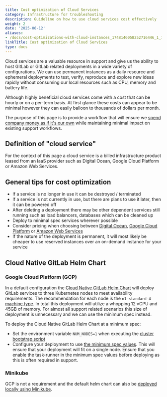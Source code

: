 ```yaml
---
title: Cost optimization of Cloud Services
category: Infrastructure for troubleshooting
description: Guideline on how to use cloud services cost effectively
weight: 2
date: '2025-06-12'
aliases:
- /docs/cost-optimizations-with-cloud-instances_1748146058252716446_1_1/
linkTitle: Cost optimization of Cloud Services
type: docs
---
```


Cloud services are a valuable resource in support and give us the ability to host GitLab or GitLab related deployments in a wide variety of configurations.  We can use permanent instances as a daily resource and ephemeral deployments to test, verify, reproduce and explore new ideas rapidly without consuming our local resources such as CPU, memory and battery life.

Although highly beneficial cloud services come with a cost that can be hourly or on a per-term basis.  At first glance these costs can appear to be minimal however they can easily balloon to thousands of dollars per month.

The purpose of this page is to provide a workflow that will ensure we [spend company money as if it's our own](/handbook/finance/spending-company-money/#guidelines) while maintaining minimal impact on existing support workflows.

## Definition of "cloud service"

For the context of this page a cloud service is a billed infrastructure product leased from an IaaS provider such as Digital Ocean, Google Cloud Platform or Amazon Web Services.

## General tips for cost optimization

- If a service is no longer in use it can be destroyed / terminated
- If a service is not currently in use, but there are plans to use it later, then it can be powered off
- After deleting a deployment there may be other dependent services still running such as load balancers, databases which can be cleaned up
- Deploy to minimal spec services wherever possible
- Consider pricing when choosing between [Digital Ocean](https://www.digitalocean.com/pricing), [Google Cloud Platform](https://cloud.google.com/pricing) or [Amazon Web Services](https://aws.amazon.com/pricing/)
- If the nature of the deployment is permanent, it will most likely be cheaper to use reserved instances over an on-demand instance for your service

## Cloud Native GitLab Helm Chart

### Google Cloud Platform (GCP)

In a default configuration the [Cloud Native GitLab Helm Chart](https://gitlab.com/gitlab-org/charts/gitlab/-/tree/master) will deploy GitLab services to three Kubernetes nodes to meet availability requirements.  The recommendation for each node is the `n1-standard-4` [machine type](https://cloud.google.com/compute/docs/machine-types).  In total this deployment will utilize a whopping 12 vCPU and 45GB of memory.  For almost all support related scenarios this size of deployment is unnecessary and we can use the minimum spec instead.

To deploy the Cloud Native GitLab Helm Chart at a minimum spec:

- Set the environment variable `NUM_NODES=1` when executing the [cluster bootstrap script](https://docs.gitlab.com/charts/installation/cloud/gke.html#scripted-cluster-creation)
- Configure your deployment to use [the minimum spec values](https://gitlab.com/gitlab-org/charts/gitlab/-/blob/master/examples/values-gke-minimum.yaml).  This will ensure that your deployment will fit on a single node.  Ensure that you enable the task-runner in the minimum spec values before deploying as this is often required in support.

### Minikube

GCP is not a requirement and the default helm chart can also be [deployed locally using Minikube](https://docs.gitlab.com/charts/development/minikube/).
